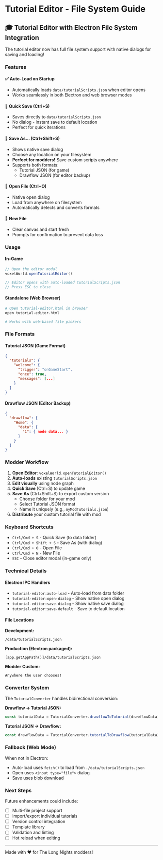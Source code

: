 # Tutorial Editor - File System Guide

## 🎓 Tutorial Editor with Electron File System Integration

The tutorial editor now has full file system support with native dialogs for saving and loading!

### Features

#### ✅ Auto-Load on Startup
- Automatically loads `data/tutorialScripts.json` when editor opens
- Works seamlessly in both Electron and web browser modes

#### 💾 Quick Save (Ctrl+S)
- Saves directly to `data/tutorialScripts.json`
- No dialog - instant save to default location
- Perfect for quick iterations

#### 💾 Save As... (Ctrl+Shift+S)
- Shows native save dialog
- Choose any location on your filesystem
- **Perfect for modders!** Save custom scripts anywhere
- Supports both formats:
  - Tutorial JSON (for game)
  - Drawflow JSON (for editor backup)

#### 📂 Open File (Ctrl+O)
- Native open dialog
- Load from anywhere on filesystem
- Automatically detects and converts formats

#### 📄 New File
- Clear canvas and start fresh
- Prompts for confirmation to prevent data loss

### Usage

#### In-Game
```javascript
// Open the editor modal
voxelWorld.openTutorialEditor()

// Editor opens with auto-loaded tutorialScripts.json
// Press ESC to close
```

#### Standalone (Web Browser)
```bash
# Open tutorial-editor.html in browser
open tutorial-editor.html

# Works with web-based file pickers
```

### File Formats

#### Tutorial JSON (Game Format)
```json
{
  "tutorials": {
    "welcome": {
      "trigger": "onGameStart",
      "once": true,
      "messages": [...]
    }
  }
}
```

#### Drawflow JSON (Editor Backup)
```json
{
  "drawflow": {
    "Home": {
      "data": {
        "1": { node data... }
      }
    }
  }
}
```

### Modder Workflow

1. **Open Editor**: `voxelWorld.openTutorialEditor()`
2. **Auto-loads** existing `tutorialScripts.json`
3. **Edit visually** using node graph
4. **Quick Save** (Ctrl+S) to update game
5. **Save As** (Ctrl+Shift+S) to export custom version
   - Choose folder for your mod
   - Select Tutorial JSON format
   - Name it uniquely (e.g., `myModTutorials.json`)
6. **Distribute** your custom tutorial file with mod

### Keyboard Shortcuts

- `Ctrl/Cmd + S` - Quick Save (to data folder)
- `Ctrl/Cmd + Shift + S` - Save As (with dialog)
- `Ctrl/Cmd + O` - Open File
- `Ctrl/Cmd + N` - New File
- `ESC` - Close editor modal (in-game only)

### Technical Details

#### Electron IPC Handlers
- `tutorial-editor:auto-load` - Auto-load from data folder
- `tutorial-editor:open-dialog` - Show native open dialog
- `tutorial-editor:save-dialog` - Show native save dialog
- `tutorial-editor:save-default` - Save to default location

#### File Locations

**Development:**
```
/data/tutorialScripts.json
```

**Production (Electron packaged):**
```
[app.getAppPath()]/data/tutorialScripts.json
```

**Modder Custom:**
```
Anywhere the user chooses!
```

### Converter System

The `TutorialConverter` handles bidirectional conversion:

**Drawflow → Tutorial JSON:**
```javascript
const tutorialData = TutorialConverter.drawflowToTutorial(drawflowData);
```

**Tutorial JSON → Drawflow:**
```javascript
const drawflowData = TutorialConverter.tutorialToDrawflow(tutorialData);
```

### Fallback (Web Mode)

When not in Electron:
- Auto-load uses `fetch()` to load from `./data/tutorialScripts.json`
- Open uses `<input type="file">` dialog
- Save uses blob download

### Next Steps

Future enhancements could include:
- [ ] Multi-file project support
- [ ] Import/export individual tutorials
- [ ] Version control integration
- [ ] Template library
- [ ] Validation and linting
- [ ] Hot reload when editing

---

Made with ❤️ for The Long Nights modders!

